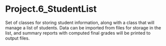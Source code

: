 # Project.6_StudentList
Set of classes for storing student information, along with a class that will manage a list of students. Data can be imported from files for storage in the list, and summary reports with computed final grades will be printed to output files.
